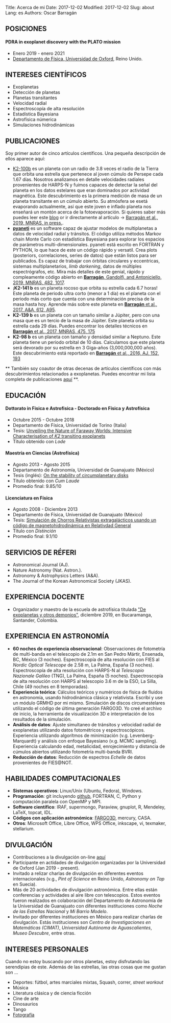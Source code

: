 Title: Acerca de mi
Date: 2017-12-02 
Modified: 2017-12-02
Slug: about
Lang: es
Authors: Oscar Barragán

## POSICIONES

#### PDRA in exoplanet discovery with the PLATO mission  

* Enero 2019 - enero 2021
* [Departamento de Física, Universidad de Oxford](https://www2.physics.ox.ac.uk/contacts/people/barragan), Reino Unido.


## INTERESES CIENTÍFICOS  

* Exoplanetas
* Detección de planetas
* Planetas transitantes
* Velocidad radial
* Espectroscopía de alta resolución
* Estadística Bayesiana
* Astrofísica númerica
* Simulaciones hidrodinámicas

## PUBLICACIONES

Soy primer autor de cinco artículos científicos. Una pequeña descripción de ellos aparece aquí:

* [K2-100b](https://oscaribv.github.io/2019/k2100.html#k2100) es un planeta con un radio de 3.8 veces el radio de la Tierra que orbita una estrella que pertenece al joven cúmulo de Persepe cada 1.67 días. 
  Nosotros analizamos en detalle velocidades radiales provenientes de HARPS-N y fuimos capaces de detectar la señal del planeta en los datos estelares que eran dominados por actividad magnética.
  Este descubrimiento es la primera medición de masa de un planeta transitante en un cúmulo abierto. Su atmósfera se esetá evaporando actualmente, así que este joven e inflado planeta nos enseñará 
  un montón acerca de la fotoevaporación. 
  Si quieres saber más puedes leer este [blog](https://oscaribv.github.io/2019/k2100.html#k2100) or ir directamente al artículo -> [Barragán et al., 2019, MNRAS, in press.](https://arxiv.org/abs/1909.05252).
* [**pyaneti**](https://github.com/oscaribv/pyaneti) es un software capaz de ajustar modelos de multiplanetas a datos de velocidad radial y tránsitos.
  El código utiliza métodos Markov chain Monte Carlo con estadística Bayesiana para explorar los espacios de parámetros multi-dimensionales.
  pyaneti está escrito en FORTRAN y PYTHON, lo que hace de este un código rápido y versatil.
  Crea plots (posteriors, correlaciones, series de datos) que están listos para ser publicados. Es capaz de trabajar con órbitas circulares y eccentricas,
  sistemas multiplanetarios, _limb darkening_, datos de múltiples espectrógrafos, etc.
  Mira más detalles de este genial, rápido y compleamente código abierto en 
  [**Barragán**, Gandolfi, and Antoniciello, 2019, MNRAS, 482, 1017](https://academic.oup.com/mnras/article-abstract/482/1/1017/5094600).
* ¡**K2-141 b**  es un planeta rocoso que orbita su estrella cada 6.7 horas! 
  Este planeta de periodo ultra corto (menor a 1 día) es el planeta con el periodo más corto que cuenta con una determinación precisa de la masa hasta hoy. 
  Aprende más sobre este planeta en [**Barragán** et al., 2017, A&A, 612, A95](https://www.aanda.org/10.1051/0004-6361/201732217).
* **K2-139 b** es un planeta con un tamaño similar a Júpiter, pero con una masa que es un tercio de la masa de Júpiter. Este planeta orbita su estrella cada 29 días. Puedes encontrar los detalles técnicos en [**Barragán** et al., 2017, MNRAS, 475, 175](https://academic.oup.com/mnras/article/475/2/1765/4739349)
* **K2-98 b** es un planeta con tamaño y densidad similar a Neptuno. 
  Este planeta tiene un periodo orbital de 10 días. Calculamos que este planeta será devorado por su estrella en 3 Giga-años (3,000,000,000 años).
  Este descubrimiento está reportado en [**Barragán** et al., 2016, AJ, 152, 193](http://iopscience.iop.org/article/10.3847/0004-6256/152/6/193/meta)

** También soy coautor de otras decenas de artículos científicos con más descubrimientos relacionados a exoplanetas. Puedes encontrar mi lista completa de publicaciones [aquí](https://goo.gl/YAi4NV) **.

## EDUCACIÓN

#### Dottorato in Fisica e Astrofisica - Doctorado en Física y Astrofísica

* Octubre 2015 - Octubre 2018
* Departamento de Física, Universidad de Torino (Italia)
* Tesis: [Unveiling the Nature of Faraway Worlds: Intensive Characterisation of _K2_ transiting exoplanets](https://zenodo.org/record/2592750)
* Título obtenido con *Lode*

#### Maestría en Ciencias (Astrofísica) 

* Agosto 2013 - Agosto 2015 
* Departamento de Astronomía, Universidad de Guanajuato  (México)
* Tesis (inglés): [On the stability of circumplanetary disks](https://www.researchgate.net/publication/281461299_On_the_stability_of_circumplanetary_disks)
* Título obtenido con *Cum Laude*
* Promedio final: 9.85/10 


#### Licenciatura en Física 

* Agosto 2008 - Diciembre 2013
* Departamento de Física, Universidad de Guanajuato (México)
* Tesis: [Simulación de Chorros Relativistas extragalácticos usando un código de magnetohidrodinámica en Relativdad General](https://www.researchgate.net/publication/265510224_Simulacion_de_Chorros_Relativistas_Extragalacticos_usando_codigo_de_Magnetohidrodinamica_en_Relatividad_General)
* Título con *Distinción*
* Promedio final: 9.1/10

## SERVICIOS DE RÉFERI

* Astronomical Journal (AJ).
* Nature Astronomy (Nat. Astron.).
* Astronomy & Astrophysics Letters (A&A).
* The Journal of the Korean Astronomical Society (JKAS).

## EXPERIENCIA DOCENTE
* Organizador y maestro de la escuela de astrofísica titulada ["De exoplanetas y otros demonios"](https://github.com/oscaribv/exoplanetas_y_otros_demonios), diciembre 2019, en Bucaramanga, Santander, Colombia.

## EXPERIENCIA EN ASTRONOMÍA

* **60 noches de experiencia observacional**: 
  Observaciones de fotometría de multi-banda en el telescopio de 2.1m en San Pedro Mártir, Ensenada, BC, México (3 noches).
  Espectroscopía de alta resolución con FIES al _Nordic Optical Telescope_ de 2.58 m, 
  La Palma, España (3 noches). 
  Espectroscopía de alta resolución con HARPS-N al _Telescopio Nazionale Galileo_ (TNG),
  La Palma, España (5 noches).
  Espectroscopía de alta resolución con HARPS al telescopio 3.6 m de la ESO,
  La Silla, Chile (49 noches en 8 temporadas).
* **Experiencia teórica**: Cálculos teóricos y numéricos de física de fluidos en astronomía,
  usando hidrodinámica clásica y relativista. Escribí y use un módulo GRMHD por mi mismo.
  Simulación de discos circumestelares utilizando el código de última generación FARGO3D. 
  Yo creé el archivo de inicio, la herramienta de visualización 3D e interpretación de los resultados de la simulación. 
* **Análisis de datos**: Ajuste simultaneo de tránsitos y velocidad radial de exoplanetas utilizando datos fotométricos y espectroscópicos. Experiencia utilizando algorítmos de minimización (v.g. Levenberg-Marquardt) y análisis con enfoque Bayesiano (v.g. MCMC sampling). 
  Experiencia calculando edad, metalicidad, enrojecimiento y distancia de cúmulos abiertos utilizando fotometría multi-banda BVRI. 
* **Reducción de datos**: Reducción de espectros _Echelle_ de datos provenientes de FIES@NOT.

## HABILIDADES COMPUTACIONALES

* **Sistemas operativos**: Linux/Unix (Ubuntu, Fedora), Windows.
* **Programación**: git incluyendo [github](https://github.com/), FORTRAN, C,
  Python y computación paralela con OpenMP y MPI.
* **Software científico**: IRAF, supermongo, Paraview, gnuplot, R, Mendeley, LaTeX, topcat, IDL.
* **Códigos con aplicación astronómica**: [FARGO3D](http://fargo.in2p3.fr/), mercury, CASA.
* **Otros**: Microsoft Office, Libre Office, WPS Office, inkscape, vi, texmaker, stellarium.

## DIVULGACIÓN

* Contribuciones a la divulgación on-line [aquí](https://oscaribv.github.io/pages/outreach-es.html)
* Participante en actidades de divulgación organizadas por la Universidad de Oxford (Jan 2019 - present).
* Invitado a relizar charlas de divulgación en diferentes eventos internacionales (v.g., _Pint of Science_ en Reino Unido, _Astronomy on Tap_ en Suecia).
* Más de 20 actividades de divulgación astronómica. Entre ellas están conferencias y actividades al aire libre con telescopios. Estos eventos fueron realizados en colaboración del Departamento de Astronomía de la Universidad de Guanajuato con diferentes instituciones como 
  _Noche de las Estrellas Nacional_ y _Mi Barrio Modelo_.
* Invitado por diferentes instituciones en México para realizar charlas de divulgación. Estás instituciones son _Centro de Investigaciones en Matemáticas (CIMAT)_, _Universidad Autónoma de Aguascalientes_, _Museo Descubre_, entre otras.

## INTERESES PERSONALES

Cuando no estoy buscando por otros planetas, estoy disfrutando las serendipias de este.
Además de las estrellas, las otras cosas que me gustan son ...

* Deportes: fútbol, artes marciales mixtas, Squash, correr, _street workout_
* Música
* Literatura clásica y de ciencia ficción
* Cine de arte
* Dinosaurios
* Tango
* [Fotografía](https://www.flickr.com/photos/oscaribv/)
